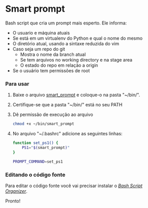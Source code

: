 Smart prompt
============

Bash script que cria um prompt mais esperto. Ele informa:

* O usuario e máquina atuais
* Se está em um virtualenv do Python e qual o nome do mesmo
* O diretório atual, usando a sintaxe reduzida do vim
* Caso seja um repo do git
    * Mostra o nome da branch atual
    * Se tem arquivos no working directory e na stage area
    * O estado do repo em relação a origin
* Se o usuário tem permissões de root

### Para usar

1. Baixe o arquivo [smart_prompt](smart_prompt) e coloque-o na pasta "~/bin/".
2. Certifique-se que a pasta "~/bin/" está no seu PATH 
3. Dê permissão de execução ao arquivo 

    ```bash
    chmod +x ~/bin/smart_prompt
    ```
4. No arquivo "~/.bashrc" adicione as seguintes linhas:
    ```bash
    function set_ps1() {
        PS1="$(smart_prompt)"
    }

    PROMPT_COMMAND=set_ps1
    ```

### Editando o código fonte

Para editar o código fonte você vai precisar instalar o *[Bash Script Organizer](github.com/fholiveira/bso)*.



Pronto!
